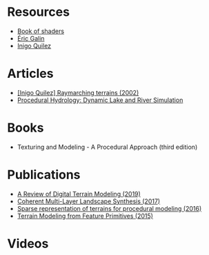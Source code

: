 # Resources

- [Book of shaders](https://thebookofshaders.com/)
- [Éric Galin](https://perso.liris.cnrs.fr/eric.galin/articles.html)
- [Inigo Quilez](https://www.iquilezles.org/www/index.htm)

# Articles

- [[Inigo Quilez] Raymarching terrains (2002)](https://www.iquilezles.org/www/articles/terrainmarching/terrainmarching.htm)
- [Procedural Hydrology: Dynamic Lake and River Simulation](https://weigert.vsos.ethz.ch/2020/04/15/procedural-hydrology/)

# Books

- Texturing and Modeling - A Procedural Approach (third edition)

# Publications

- [A Review of Digital Terrain Modeling (2019)](https://hal.archives-ouvertes.fr/hal-02097510/document)
- [Coherent Multi-Layer Landscape Synthesis (2017)](https://perso.liris.cnrs.fr/eric.galin/Articles/2017-landscape-synthesis.pdf)
- [Sparse representation of terrains for procedural modeling (2016)](https://perso.liris.cnrs.fr/eric.galin/Articles/2016-sparse-terrains.pdf)
- [Terrain Modeling from Feature Primitives (2015)](https://perso.liris.cnrs.fr/eric.galin/Articles/2015-terrain-from-primitives.pdf)

# Videos
